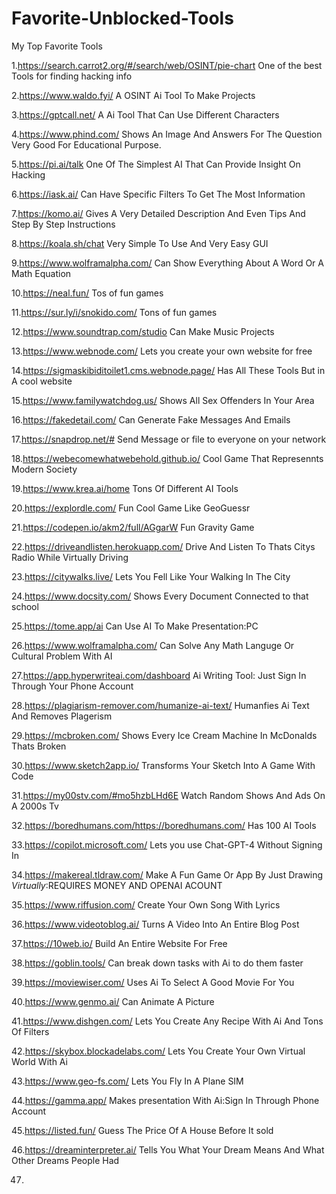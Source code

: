 # Favorite-Unblocked-Tools
My Top Favorite Tools 

1.https://search.carrot2.org/#/search/web/OSINT/pie-chart One of the best Tools for finding hacking info

2.https://www.waldo.fyi/ A OSINT Ai Tool To Make Projects

3.https://gptcall.net/ A Ai Tool That Can Use Different Characters

4.https://www.phind.com/ Shows An Image And Answers For The Question Very Good For Educational Purpose.

5.https://pi.ai/talk One Of The Simplest AI That Can Provide Insight On Hacking

6.https://iask.ai/ Can Have Specific Filters To Get The Most Information

7.https://komo.ai/ Gives A Very Detailed Description And Even Tips And Step By Step Instructions

8.https://koala.sh/chat Very Simple To Use And Very Easy GUI

9.https://www.wolframalpha.com/ Can Show Everything About A Word Or A Math Equation

10.https://neal.fun/ Tos of fun games

11.https://sur.ly/i/snokido.com/ Tons of fun games

12.https://www.soundtrap.com/studio Can Make Music Projects

13.https://www.webnode.com/ Lets you create your own website for free

14.https://sigmaskibiditoilet1.cms.webnode.page/ Has All These Tools But in A cool website

15.https://www.familywatchdog.us/ Shows All Sex Offenders In Your Area

16.https://fakedetail.com/ Can Generate Fake Messages And Emails

17.https://snapdrop.net/# Send Message or file to everyone on your network

18.https://webecomewhatwebehold.github.io/ Cool Game That Represennts Modern Society

19.https://www.krea.ai/home Tons Of Different AI Tools

20.https://explordle.com/ Fun Cool Game Like GeoGuessr

21.https://codepen.io/akm2/full/AGgarW Fun Gravity Game

22.https://driveandlisten.herokuapp.com/ Drive And Listen To Thats Citys Radio While Virtually Driving

23.https://citywalks.live/ Lets You Fell Like Your Walking In The City

24.https://www.docsity.com/ Shows Every Document Connected to that school

25.https://tome.app/ai Can Use AI To Make Presentation:PC

26.https://www.wolframalpha.com/ Can Solve Any Math Languge Or Cultural Problem With AI

27.https://app.hyperwriteai.com/dashboard Ai Writing Tool: Just Sign In Through Your Phone Account

28.https://plagiarism-remover.com/humanize-ai-text/ Humanfies Ai Text And Removes Plagerism

29.https://mcbroken.com/ Shows Every Ice Cream Machine In McDonalds Thats Broken

30.https://www.sketch2app.io/ Transforms Your Sketch Into A Game With Code

31.https://my00stv.com/#mo5hzbLHd6E Watch Random Shows And Ads On A 2000s Tv

32.https://boredhumans.com/https://boredhumans.com/ Has 100 AI Tools

33.https://copilot.microsoft.com/ Lets you use Chat-GPT-4 Without Signing In

34.https://makereal.tldraw.com/ Make A Fun Game Or App By Just Drawing *Virtually*:REQUIRES MONEY AND OPENAI ACOUNT

35.https://www.riffusion.com/ Create Your Own Song With Lyrics

36.https://www.videotoblog.ai/ Turns A Video Into An Entire Blog Post

37.https://10web.io/ Build An Entire Website For Free

38.https://goblin.tools/ Can break down tasks with Ai to do them faster

39.https://moviewiser.com/ Uses Ai To Select A Good Movie For You

40.https://www.genmo.ai/ Can Animate A Picture

41.https://www.dishgen.com/ Lets You Create Any Recipe With Ai And Tons Of Filters

42.https://skybox.blockadelabs.com/ Lets You Create Your Own Virtual World With Ai

43.https://www.geo-fs.com/ Lets You Fly In A Plane SIM

44.https://gamma.app/ Makes presentation With Ai:Sign In Through Phone Account

45.https://listed.fun/ Guess The Price Of A House Before It sold

46.https://dreaminterpreter.ai/ Tells You What Your Dream Means And What Other Dreams People Had

47.

